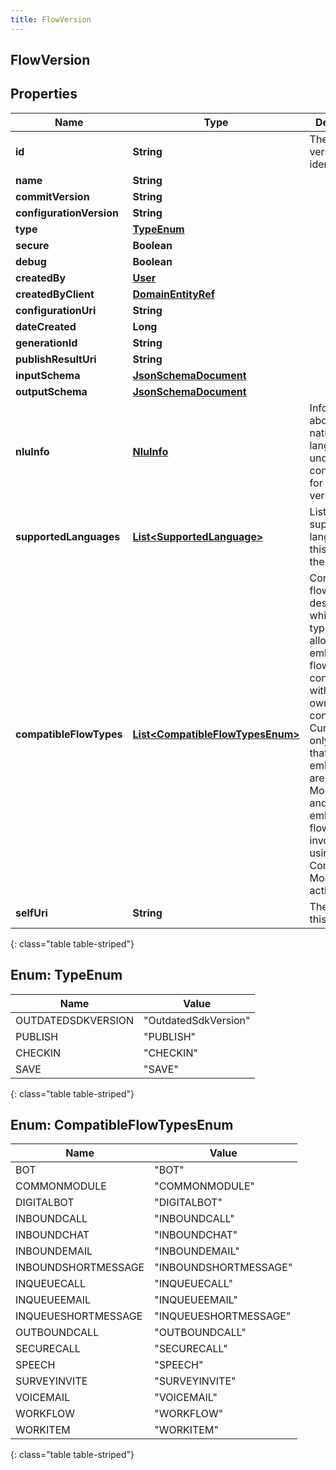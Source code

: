 ```yaml
---
title: FlowVersion
---
```


## FlowVersion

## Properties

| Name                     | Type                                                                              | Description                                                                                                                                                                                                                                                                         | Notes      |
| ------------------------ | --------------------------------------------------------------------------------- | ----------------------------------------------------------------------------------------------------------------------------------------------------------------------------------------------------------------------------------------------------------------------------------- | ---------- |
| **id**                   | <!----><!---->**String**<!---->                                                   | The flow version identifier                                                                                                                                                                                                                                                         | [optional] |
| **name**                 | <!----><!---->**String**<!---->                                                   |                                                                                                                                                                                                                                                                                     | [optional] |
| **commitVersion**        | <!----><!---->**String**<!---->                                                   |                                                                                                                                                                                                                                                                                     | [optional] |
| **configurationVersion** | <!----><!---->**String**<!---->                                                   |                                                                                                                                                                                                                                                                                     | [optional] |
| **type**                 | [**TypeEnum**](#TypeEnum)<!---->                                                  |                                                                                                                                                                                                                                                                                     | [optional] |
| **secure**               | <!----><!---->**Boolean**<!---->                                                  |                                                                                                                                                                                                                                                                                     | [optional] |
| **debug**                | <!----><!---->**Boolean**<!---->                                                  |                                                                                                                                                                                                                                                                                     | [optional] |
| **createdBy**            | <!----><!---->[**User**](User.md)<!---->                                          |                                                                                                                                                                                                                                                                                     | [optional] |
| **createdByClient**      | <!----><!---->[**DomainEntityRef**](DomainEntityRef.md)<!---->                    |                                                                                                                                                                                                                                                                                     | [optional] |
| **configurationUri**     | <!----><!---->**String**<!---->                                                   |                                                                                                                                                                                                                                                                                     | [optional] |
| **dateCreated**          | <!----><!---->**Long**<!---->                                                     |                                                                                                                                                                                                                                                                                     | [optional] |
| **generationId**         | <!----><!---->**String**<!---->                                                   |                                                                                                                                                                                                                                                                                     | [optional] |
| **publishResultUri**     | <!----><!---->**String**<!---->                                                   |                                                                                                                                                                                                                                                                                     | [optional] |
| **inputSchema**          | <!----><!---->[**JsonSchemaDocument**](JsonSchemaDocument.md)<!---->              |                                                                                                                                                                                                                                                                                     | [optional] |
| **outputSchema**         | <!----><!---->[**JsonSchemaDocument**](JsonSchemaDocument.md)<!---->              |                                                                                                                                                                                                                                                                                     | [optional] |
| **nluInfo**              | <!----><!---->[**NluInfo**](NluInfo.md)<!---->                                    | Information about the natural language understanding configuration for the flow version                                                                                                                                                                                             | [optional] |
| **supportedLanguages**   | <!----><!---->[**List&lt;SupportedLanguage&gt;**](SupportedLanguage.md)<!---->    | List of supported languages for this version of the flow                                                                                                                                                                                                                            | [optional] |
| **compatibleFlowTypes**  | <!---->[**List&lt;CompatibleFlowTypesEnum&gt;**](#CompatibleFlowTypesEnum)<!----> | Compatible flow types designate which flow types are allowed to embed a flow’s configuration within their own flow configuration. Currently the only flows that can be embedded are Common Module flows and the embedding flow can invoke them using the Call Common Module action. | [optional] |
| **selfUri**              | <!----><!---->**String**<!---->                                                   | The URI for this object                                                                                                                                                                                                                                                             | [optional] |

{: class="table table-striped"}

<a name="TypeEnum"></a>

## Enum: TypeEnum

| Name               | Value                          |
| ------------------ | ------------------------------ |
| OUTDATEDSDKVERSION | &quot;OutdatedSdkVersion&quot; |
| PUBLISH            | &quot;PUBLISH&quot;            |
| CHECKIN            | &quot;CHECKIN&quot;            |
| SAVE               | &quot;SAVE&quot;               |

{: class="table table-striped"}

<a name="CompatibleFlowTypesEnum"></a>

## Enum: CompatibleFlowTypesEnum

| Name                | Value                           |
| ------------------- | ------------------------------- |
| BOT                 | &quot;BOT&quot;                 |
| COMMONMODULE        | &quot;COMMONMODULE&quot;        |
| DIGITALBOT          | &quot;DIGITALBOT&quot;          |
| INBOUNDCALL         | &quot;INBOUNDCALL&quot;         |
| INBOUNDCHAT         | &quot;INBOUNDCHAT&quot;         |
| INBOUNDEMAIL        | &quot;INBOUNDEMAIL&quot;        |
| INBOUNDSHORTMESSAGE | &quot;INBOUNDSHORTMESSAGE&quot; |
| INQUEUECALL         | &quot;INQUEUECALL&quot;         |
| INQUEUEEMAIL        | &quot;INQUEUEEMAIL&quot;        |
| INQUEUESHORTMESSAGE | &quot;INQUEUESHORTMESSAGE&quot; |
| OUTBOUNDCALL        | &quot;OUTBOUNDCALL&quot;        |
| SECURECALL          | &quot;SECURECALL&quot;          |
| SPEECH              | &quot;SPEECH&quot;              |
| SURVEYINVITE        | &quot;SURVEYINVITE&quot;        |
| VOICEMAIL           | &quot;VOICEMAIL&quot;           |
| WORKFLOW            | &quot;WORKFLOW&quot;            |
| WORKITEM            | &quot;WORKITEM&quot;            |

{: class="table table-striped"}
